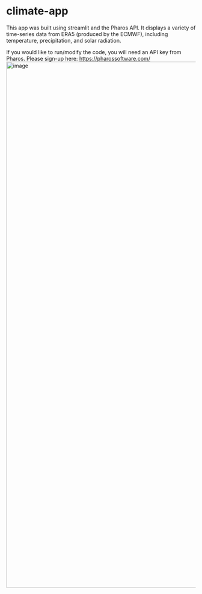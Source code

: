 # climate-app

This app was built using streamlit and the Pharos API. It displays a variety of time-series data from ERA5 (produced by the ECMWF), including temperature, precipitation, and solar radiation.

If you would like to run/modify the code, you will need an API key from Pharos. Please sign-up here: https://pharossoftware.com/
<img width="1400" alt="image" src="https://user-images.githubusercontent.com/45113739/207953915-b4ded34e-cf6a-4c9e-bb8c-e37093c786c3.png">
